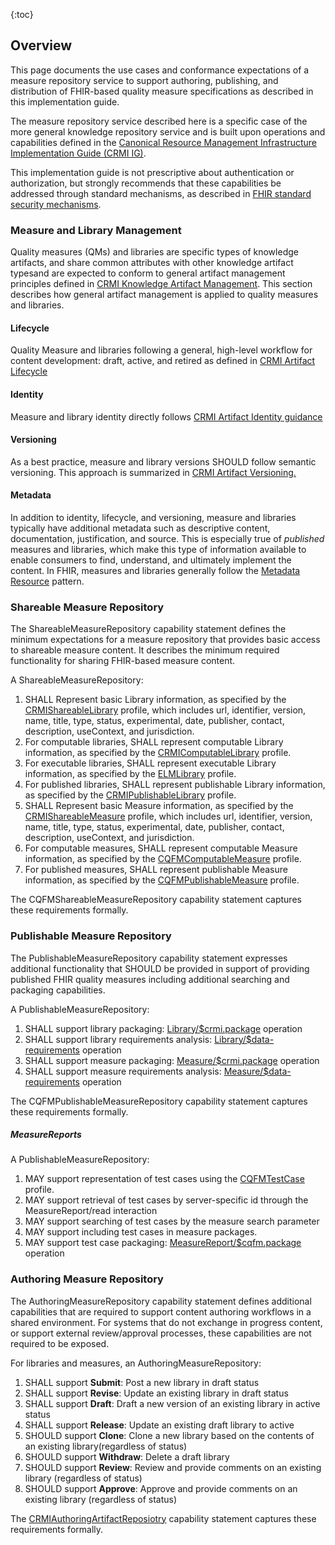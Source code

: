 {:toc}

## Overview
This page documents the use cases and conformance expectations of a measure repository service to support authoring, publishing, and distribution of FHIR-based quality measure specifications as described in this implementation guide.

The measure repository service described here is a specific case of the more general knowledge repository service and is built upon operations and capabilities defined in the [Canonical Resource Management Infrastructure Implementation Guide (CRMI IG)](http://hl7.org/fhir/uv/crmi).  

This implementation guide is not prescriptive about authentication or authorization, but strongly recommends that these capabilities be addressed through standard mechanisms, as described in [FHIR standard security mechanisms](https://www.hl7.org/fhir/security.html).

### Measure and Library Management

Quality measures (QMs) and libraries are specific types of knowledge artifacts, and share common attributes with other knowledge artifact typesand are expected to conform to general artifact management principles defined in [CRMI Knowledge Artifact Management](). This section describes how general artifact management is applied to quality measures and libraries.  

#### Lifecycle

Quality Measure and libraries following a general, high-level workflow for content development: draft, active, and retired as defined in [CRMI Artifact Lifecycle]()

#### Identity

Measure and library identity directly follows [CRMI Artifact Identity guidance]()

#### Versioning

As a best practice, measure and library versions SHOULD follow semantic versioning. This approach is summarized in [CRMI Artifact Versioning.]()

#### Metadata
In addition to identity, lifecycle, and versioning, measure and libraries typically have additional metadata such as descriptive content, documentation, justification, and source. This is especially true of _published_ measures and libraries, which make this type of information available to enable consumers to find, understand, and ultimately implement the content. In FHIR, measures and libraries generally follow the [Metadata Resource](https://hl7.org/fhir/clinicalreasoning-knowledge-artifact-representation.html#metadata) pattern. 

### Shareable Measure Repository

The ShareableMeasureRepository capability statement defines the minimum expectations for a measure repository that provides basic access to shareable measure content. It describes the minimum required functionality for sharing FHIR-based measure content. 

A ShareableMeasureRepository: 

1. SHALL Represent basic Library information, as specified by the [CRMIShareableLibrary]({{site.data.fhir.ver.crmi}}/StructureDefinition-crmi-shareablelibrary.html) profile, which includes url, identifier, version, name, title, type, status, experimental, date, publisher, contact, description, useContext, and jurisdiction. 
2. For computable libraries, SHALL represent computable Library information, as specified by the [CRMIComputableLibrary]({{site.data.fhir.ver.crmi}}/StructureDefinition-crmi-computablelibrary.html) profile. 
3. For executable libraries, SHALL represent executable Library information, as specified by the [ELMLibrary]({{site.data.fhir.ver.cql}}/StructureDefinition-elm-json-library.html) profile. 
4. For published libraries, SHALL represent publishable Library information, as specified by the [CRMIPublishableLibrary]({{site.data.fhir.ver.crmi}}/StructureDefinition-crmi-publishablelibrary.html) profile. 
5. SHALL Represent basic Measure information, as specified by the [CRMIShareableMeasure]({{site.data.fhir.ver.crmi}}/StructureDefinition-crmi-shareablemeasure.html) profile, which includes url, identifier, version, name, title, type, status, experimental, date, publisher, contact, description, useContext, and jurisdiction. 
6. For computable measures, SHALL represent computable Measure information, as specified by the [CQFMComputableMeasure](StructureDefinition-computable-measure-cqfm.html) profile. 
7. For published measures, SHALL represent publishable Measure information, as specified by the [CQFMPublishableMeasure](StructureDefinition-publishable-measure-cqfm.html) profile.

The CQFMShareableMeasureRepository capability statement captures these requirements formally.

### Publishable Measure Repository 

The PublishableMeasureRepository capability statement expresses additional functionality that SHOULD be provided in support of providing published FHIR quality measures including additional searching and packaging capabilities. 

A PublishableMeasureRepository:  

1. SHALL support library packaging: [Library/$crmi.package]({{site.data.fhir.ver.crmi}}/OperationDefinition-crmi-package.html) operation 
2. SHALL support library requirements analysis: [Library/$data-requirements]({{site.data.fhir.ver.crmi}}/OperationDefinition-crmi-data-requirements.html) operation 
3. SHALL support measure packaging: [Measure/$crmi.package]({{site.data.fhir.ver.crmi}}/OperationDefinition-crmi-package.html) operation 
4. SHALL support measure requirements analysis: [Measure/$data-requirements]({{site.data.fhir.ver.crmi}}/OperationDefinition-crmi-data-requirements.html) operation 

The CQFMPublishableMeasureRepository capability statement captures these requirements formally. 

##### MeasureReports 

A PublishableMeasureRepository: 

1. MAY support representation of test cases using the [CQFMTestCase](StructureDefinition-test-case-cqfm.html) profile. 
2. MAY support retrieval of test cases by server-specific id through the MeasureReport/read interaction 
3. MAY support searching of test cases by the measure search parameter 
4. MAY support including test cases in measure packages. 
5. MAY support test case packaging: [MeasureReport/$cqfm.package](OperationDefinition-cqfm-package.html) operation 

### Authoring Measure Repository 

The AuthoringMeasureRepository capability statement defines additional capabilities that are required to support content authoring workflows in a shared environment. For systems that do not exchange in progress content, or support external review/approval processes, these capabilities are not required to be exposed. 

For libraries and measures, an AuthoringMeasureRepository: 

1. SHALL support **Submit**: Post a new library in draft status 
2. SHALL support **Revise**: Update an existing library in draft status 
3. SHALL support **Draft**: Draft a new version of an existing library in active status 
4. SHALL support **Release**: Update an existing draft library to active 
5. SHOULD support **Clone**: Clone a new library based on the contents of an existing library(regardless of status) 
6. SHOULD support **Withdraw**: Delete a draft library 
7. SHOULD support **Review**: Review and provide comments on an existing library (regardless of status) 
8. SHOULD support **Approve**: Approve and provide comments on an existing library (regardless of status) 

The [CRMIAuthoringArtifactReposiotry]({{site.data.fhir.ver.crmi}}/CapabilityStatement-crmi-authoring-artifact-repository.html) capability statement captures these requirements formally. 